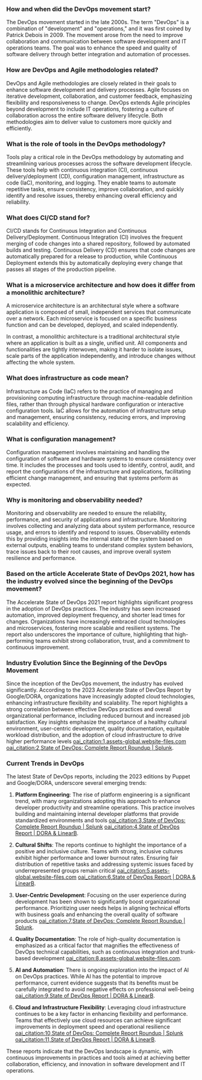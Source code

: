 ### How and when did the DevOps movement start?

The DevOps movement started in the late 2000s. The term "DevOps" is a combination of "development" and "operations," and it was first coined by Patrick Debois in 2009. The movement arose from the need to improve collaboration and communication between software development and IT operations teams. The goal was to enhance the speed and quality of software delivery through better integration and automation of processes.

### How are DevOps and Agile methodologies related?

DevOps and Agile methodologies are closely related in their goals to enhance software development and delivery processes. Agile focuses on iterative development, collaboration, and customer feedback, emphasizing flexibility and responsiveness to change. DevOps extends Agile principles beyond development to include IT operations, fostering a culture of collaboration across the entire software delivery lifecycle. Both methodologies aim to deliver value to customers more quickly and efficiently.

### What is the role of tools in the DevOps methodology?

Tools play a critical role in the DevOps methodology by automating and streamlining various processes across the software development lifecycle. These tools help with continuous integration (CI), continuous delivery/deployment (CD), configuration management, infrastructure as code (IaC), monitoring, and logging. They enable teams to automate repetitive tasks, ensure consistency, improve collaboration, and quickly identify and resolve issues, thereby enhancing overall efficiency and reliability.

### What does CI/CD stand for?

CI/CD stands for Continuous Integration and Continuous Delivery/Deployment. Continuous Integration (CI) involves the frequent merging of code changes into a shared repository, followed by automated builds and testing. Continuous Delivery (CD) ensures that code changes are automatically prepared for a release to production, while Continuous Deployment extends this by automatically deploying every change that passes all stages of the production pipeline.

### What is a microservice architecture and how does it differ from a monolithic architecture?

A microservice architecture is an architectural style where a software application is composed of small, independent services that communicate over a network. Each microservice is focused on a specific business function and can be developed, deployed, and scaled independently. 

In contrast, a monolithic architecture is a traditional architectural style where an application is built as a single, unified unit. All components and functionalities are tightly interwoven, making it harder to isolate issues, scale parts of the application independently, and introduce changes without affecting the whole system.

### What does infrastructure as code mean?

Infrastructure as Code (IaC) refers to the practice of managing and provisioning computing infrastructure through machine-readable definition files, rather than through physical hardware configuration or interactive configuration tools. IaC allows for the automation of infrastructure setup and management, ensuring consistency, reducing errors, and improving scalability and efficiency.

### What is configuration management?

Configuration management involves maintaining and handling the configuration of software and hardware systems to ensure consistency over time. It includes the processes and tools used to identify, control, audit, and report the configurations of the infrastructure and applications, facilitating efficient change management, and ensuring that systems perform as expected.

### Why is monitoring and observability needed?

Monitoring and observability are needed to ensure the reliability, performance, and security of applications and infrastructure. Monitoring involves collecting and analyzing data about system performance, resource usage, and errors to identify and respond to issues. Observability extends this by providing insights into the internal state of the system based on external outputs, enabling teams to understand complex system behaviors, trace issues back to their root causes, and improve overall system resilience and performance.

### Based on the article Accelerate State of DevOps 2021, how has the industry evolved since the beginning of the DevOps movement?

The Accelerate State of DevOps 2021 report highlights significant progress in the adoption of DevOps practices. The industry has seen increased automation, improved deployment frequency, and shorter lead times for changes. Organizations have increasingly embraced cloud technologies and microservices, fostering more scalable and resilient systems. The report also underscores the importance of culture, highlighting that high-performing teams exhibit strong collaboration, trust, and a commitment to continuous improvement.

### Industry Evolution Since the Beginning of the DevOps Movement

Since the inception of the DevOps movement, the industry has evolved significantly. According to the 2023 Accelerate State of DevOps Report by Google/DORA, organizations have increasingly adopted cloud technologies, enhancing infrastructure flexibility and scalability. The report highlights a strong correlation between effective DevOps practices and overall organizational performance, including reduced burnout and increased job satisfaction. Key insights emphasize the importance of a healthy cultural environment, user-centric development, quality documentation, equitable workload distribution, and the adoption of cloud infrastructure to drive higher performance levels [oai_citation:1,assets-global.website-files.com](https://assets-global.website-files.com/6542f47b9de43e13b9e4ca9b/65d6b7b5af571001e896b5c3_2023_final_report_sodr_compressed.pdf#:~:text=URL%3A%20https%3A%2F%2Fassets) [oai_citation:2,State of DevOps: Complete Report Roundup | Splunk](https://www.splunk.com/en_us/blog/learn/state-of-devops.html).

### Current Trends in DevOps

The latest State of DevOps reports, including the 2023 editions by Puppet and Google/DORA, underscore several emerging trends:

1. **Platform Engineering**: The rise of platform engineering is a significant trend, with many organizations adopting this approach to enhance developer productivity and streamline operations. This practice involves building and maintaining internal developer platforms that provide standardized environments and tools [oai_citation:3,State of DevOps: Complete Report Roundup | Splunk](https://www.splunk.com/en_us/blog/learn/state-of-devops.html) [oai_citation:4,State of DevOps Report | DORA & LinearB](https://linearb.io/resources/dora-report).

2. **Cultural Shifts**: The reports continue to highlight the importance of a positive and inclusive culture. Teams with strong, inclusive cultures exhibit higher performance and lower burnout rates. Ensuring fair distribution of repetitive tasks and addressing systemic issues faced by underrepresented groups remain critical [oai_citation:5,assets-global.website-files.com](https://assets-global.website-files.com/6542f47b9de43e13b9e4ca9b/65d6b7b5af571001e896b5c3_2023_final_report_sodr_compressed.pdf#:~:text=URL%3A%20https%3A%2F%2Fassets) [oai_citation:6,State of DevOps Report | DORA & LinearB](https://linearb.io/resources/dora-report).

3. **User-Centric Development**: Focusing on the user experience during development has been shown to significantly boost organizational performance. Prioritizing user needs helps in aligning technical efforts with business goals and enhancing the overall quality of software products [oai_citation:7,State of DevOps: Complete Report Roundup | Splunk](https://www.splunk.com/en_us/blog/learn/state-of-devops.html).

4. **Quality Documentation**: The role of high-quality documentation is emphasized as a critical factor that magnifies the effectiveness of DevOps technical capabilities, such as continuous integration and trunk-based development [oai_citation:8,assets-global.website-files.com](https://assets-global.website-files.com/6542f47b9de43e13b9e4ca9b/65d6b7b5af571001e896b5c3_2023_final_report_sodr_compressed.pdf#:~:text=URL%3A%20https%3A%2F%2Fassets).

5. **AI and Automation**: There is ongoing exploration into the impact of AI on DevOps practices. While AI has the potential to improve performance, current evidence suggests that its benefits must be carefully integrated to avoid negative effects on professional well-being [oai_citation:9,State of DevOps Report | DORA & LinearB](https://linearb.io/resources/dora-report).

6. **Cloud and Infrastructure Flexibility**: Leveraging cloud infrastructure continues to be a key factor in enhancing flexibility and performance. Teams that effectively use cloud resources can achieve significant improvements in deployment speed and operational resilience [oai_citation:10,State of DevOps: Complete Report Roundup | Splunk](https://www.splunk.com/en_us/blog/learn/state-of-devops.html) [oai_citation:11,State of DevOps Report | DORA & LinearB](https://linearb.io/resources/dora-report).

These reports indicate that the DevOps landscape is dynamic, with continuous improvements in practices and tools aimed at achieving better collaboration, efficiency, and innovation in software development and IT operations.
